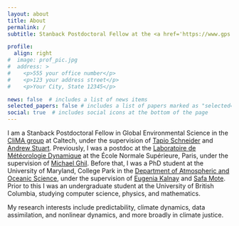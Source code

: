 ```yaml
---
layout: about
title: About
permalink: /
subtitle: Stanback Postdoctoral Fellow at the <a href='https://www.gps.caltech.edu/'>Division of Geological and Planetary Sciences, Caltech</a>

profile:
  align: right
#  image: prof_pic.jpg
#  address: >
#    <p>555 your office number</p>
#    <p>123 your address street</p>
#    <p>Your City, State 12345</p>

news: false  # includes a list of news items
selected_papers: false # includes a list of papers marked as "selected={true}"
social: true  # includes social icons at the bottom of the page
---
```


I am a Stanback Postdoctoral Fellow in Global Environmental Science in the [CliMA group](https://clima.caltech.edu/) at Caltech, under the supervision of [Tapio Schneider](https://climate-dynamics.org/people/tapio-schneider/) and [Andrew Stuart](http://stuart.caltech.edu/). Previously, I was a postdoc at the [Laboratoire de Météorologie Dynamique](https://www.lmd.jussieu.fr/) at the École Normale Supérieure, Paris, under the supervision of [Michael Ghil](https://dept.atmos.ucla.edu/tcd/people/michael-ghil). Before that, I was a PhD student at the University of Maryland, College Park in the [Department of Atmospheric and Oceanic Science](https://www.atmos.umd.edu/), under the supervision of [Eugenia Kalnay](http://www.atmos.umd.edu/~ekalnay/) and [Safa Mote](https://orcid.org/0000-0001-5905-3842). Prior to this I was an undergraduate student at the University of British Columbia, studying computer science, physics, and mathematics.

My research interests include predictability, climate dynamics, data assimilation, and nonlinear dynamics, and more broadly in climate justice.
